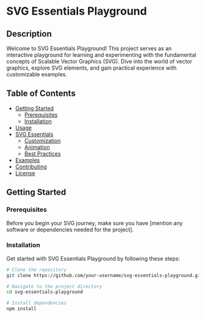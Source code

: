 # SVG Essentials Playground

## Description

Welcome to SVG Essentials Playground! This project serves as an interactive playground for learning and experimenting with the fundamental concepts of Scalable Vector Graphics (SVG). Dive into the world of vector graphics, explore SVG elements, and gain practical experience with customizable examples.

## Table of Contents

- [Getting Started](#getting-started)
  - [Prerequisites](#prerequisites)
  - [Installation](#installation)
- [Usage](#usage)
- [SVG Essentials](#svg-essentials)
  - [Customization](#customization)
  - [Animation](#animation)
  - [Best Practices](#best-practices)
- [Examples](#examples)
- [Contributing](#contributing)
- [License](#license)

## Getting Started

### Prerequisites

Before you begin your SVG journey, make sure you have [mention any software or dependencies needed for the project].

### Installation

Get started with SVG Essentials Playground by following these steps:

```bash
# Clone the repository
git clone https://github.com/your-username/svg-essentials-playground.git

# Navigate to the project directory
cd svg-essentials-playground

# Install dependencies
npm install
